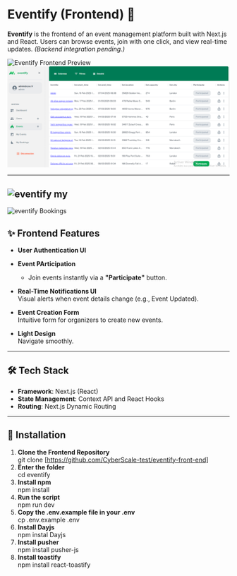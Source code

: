 # Eventify (Frontend) 🎉

**Eventify** is the frontend of an event management platform built with Next.js and React. Users can browse events, join with one click, and view real-time updates. *(Backend integration pending.)*

![Eventify Frontend Preview]() ![Screen =>](image.png)

---
![eventify my](https://github.com/user-attachments/assets/01abcaac-75b7-4296-9634-991275f62089)
 ---

![eventify Bookings](https://github.com/user-attachments/assets/c350d113-43fe-4b35-8114-84e3c083afe6)

## ✨ Frontend Features


- **User Authentication UI**  
 


- **Event PArticipation**  
  - Join events instantly via a **"Participate"** button.  

- **Real-Time Notifications UI**  
  Visual alerts when event details change (e.g., Event Updated).  

- **Event Creation Form**  
  Intuitive form for organizers to create new events.  

- **Light Design**  
 Navigate smoothly.  

---

## 🛠 Tech Stack

- **Framework**: Next.js (React)  
- **State Management**: Context API and React Hooks  
- **Routing**: Next.js Dynamic Routing  
 

---

## 🚀 Installation

1. **Clone the Frontend Repository**  
   git clone [https://github.com/CyberScale-test/eventify-front-end]
2. **Enter the folder**  
   cd eventify
3. **Install npm**  
   npm install
4. **Run the script**  
   npm run dev
5. **Copy the .env.example file in your .env**  
   cp .env.example .env
6. **Install Dayjs**  
   npm instal Dayjs
7. **Install pusher**  
   npm install pusher-js
8. **Install toastify**  
   npm install react-toastify
   
